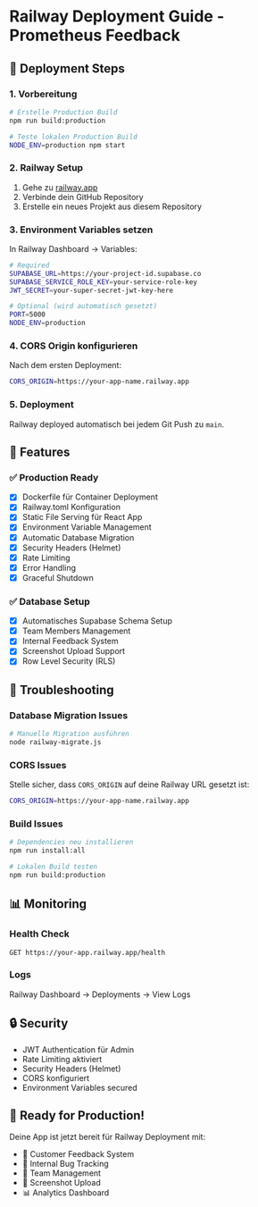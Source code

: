 # Railway Deployment Guide - Prometheus Feedback

## 🚀 Deployment Steps

### 1. Vorbereitung
```bash
# Erstelle Production Build
npm run build:production

# Teste lokalen Production Build
NODE_ENV=production npm start
```

### 2. Railway Setup
1. Gehe zu [railway.app](https://railway.app)
2. Verbinde dein GitHub Repository
3. Erstelle ein neues Projekt aus diesem Repository

### 3. Environment Variables setzen
In Railway Dashboard → Variables:

```bash
# Required
SUPABASE_URL=https://your-project-id.supabase.co
SUPABASE_SERVICE_ROLE_KEY=your-service-role-key
JWT_SECRET=your-super-secret-jwt-key-here

# Optional (wird automatisch gesetzt)
PORT=5000
NODE_ENV=production
```

### 4. CORS Origin konfigurieren
Nach dem ersten Deployment:
```bash
CORS_ORIGIN=https://your-app-name.railway.app
```

### 5. Deployment
Railway deployed automatisch bei jedem Git Push zu `main`.

## 📝 Features

### ✅ Production Ready
- [x] Dockerfile für Container Deployment
- [x] Railway.toml Konfiguration
- [x] Static File Serving für React App
- [x] Environment Variable Management
- [x] Automatic Database Migration
- [x] Security Headers (Helmet)
- [x] Rate Limiting
- [x] Error Handling
- [x] Graceful Shutdown

### ✅ Database Setup
- [x] Automatisches Supabase Schema Setup
- [x] Team Members Management
- [x] Internal Feedback System
- [x] Screenshot Upload Support
- [x] Row Level Security (RLS)

## 🔧 Troubleshooting

### Database Migration Issues
```bash
# Manuelle Migration ausführen
node railway-migrate.js
```

### CORS Issues
Stelle sicher, dass `CORS_ORIGIN` auf deine Railway URL gesetzt ist:
```bash
CORS_ORIGIN=https://your-app-name.railway.app
```

### Build Issues
```bash
# Dependencies neu installieren
npm run install:all

# Lokalen Build testen
npm run build:production
```

## 📊 Monitoring

### Health Check
```
GET https://your-app.railway.app/health
```

### Logs
Railway Dashboard → Deployments → View Logs

## 🔒 Security

- JWT Authentication für Admin
- Rate Limiting aktiviert
- Security Headers (Helmet)
- CORS konfiguriert
- Environment Variables secured

## 🚀 Ready for Production!

Deine App ist jetzt bereit für Railway Deployment mit:
- 📱 Customer Feedback System
- 🔧 Internal Bug Tracking
- 👥 Team Management
- 📸 Screenshot Upload
- 📊 Analytics Dashboard